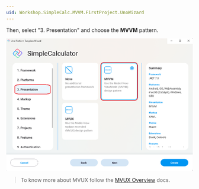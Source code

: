 ```yaml
---
uid: Workshop.SimpleCalc.MVVM.FirstProject.UnoWizard
---
```

Then, select "3. Presentation" and choose the **MVVM** pattern.

<picture>
  <source media="(prefers-color-scheme: dark)" srcset="../../../art/Dark/Wizard/4.Presentation-MVVM.png">
  <source media="(prefers-color-scheme: light)" srcset="../../../art/Light//Wizard/4.Presentation-MVVM.png">
  <img alt="Uno Platform App template" src="../../../art/Light/Wizard/4.Presentation-MVVM.png">
</picture>

> To know more about MVUX follow the [MVUX Overview](https://platform.uno/docs/articles/external/uno.extensions/doc/Overview/Reactive/overview.html) docs.
